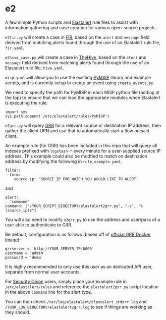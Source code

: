 # e2

A few simple Python scripts and [Elastalert](https://github.com/Yelp/elastalert) rule files to assist with information gathering and case creation for various open-source projects.

`e2fir.py` will create a case in [FIR](https://github.com/certsocietegenerale/FIR), based on the `alert` and `message` field derived from matching alerts found through the use of an Elastalert rule file, `fir.yaml`.

`e2hive_case.py` will create a case in [TheHive](https://github.com/CERT-BDF/TheHive), based on the `alert` and `message` field derived from matching alerts found through the use of an Elastalert rule file, `hive.yaml`.

`misp.yaml` will allow you to use the existing [PyMISP](https://github.com/MISP/PyMISP) library and example scripts, and is currently setup to create an event using `create_events.py`.

We need to specify the path for PyMISP in each MISP python file (adding at the top) to ensure that we can load the appropriate modules when Elastalert is executing the rule:

    import sys
    sys.path.append('/etc/elastalert/rules/PyMISP')

`e2grr.py` will query [GRR](https://github.com/google/grr) for a relevant source or destination IP address, then gather the client URN and use that to automatically start a flow on said client.

An example rule (for GRR) has been included in this repo that will query all indexes prefixed with `logstash-*` every minute for a user-supplied source IP address.  This example could also be modfied to match on destination address by modifying the following in `rule_example.yaml`.

    filter:
    - term:
        source_ip: 'SOURCE_IP_FOR_WHICH_YOU_WOULD_LIKE_TO_ALERT'
        
and
    
    alert:
    - "command"
    command: ["/YOUR_SCRIPT_DIRECTORY/elastalert2grr.py", "-s", "%(source_ip)s"]

You will also need to modify `e2grr.py` to use the address and user/pass of a user able to authenticate to GRR.

Be default, configuration is as follows (based off of [official GRR Docker Image](https://github.com/google/grr-doc/blob/master/docker.adoc)):

    grrserver = 'http://YOUR_SERVER_IP:8000'
    username = 'admin'
    password = 'demo' 

It is highly recommended to only use this user as an dedicated API user, separate from normal user accounts.

For [Security Onion](https://securityonion.net) users,  simply place your example rule in `/etc/elastalert/rules` and reference the `elastalert2grr.py` script location in the above `command` line for the alert type.

You can then check `/var/log/elastalert/elastalert_stderr.log` and `/YOUR_LOG_DIRECTORY/elastalert2grr.log` to see if things are working as they should.


